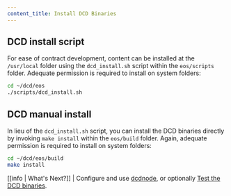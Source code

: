 ```yaml
---
content_title: Install DCD Binaries
---
```


## DCD install script

For ease of contract development, content can be installed at the `/usr/local` folder using the `dcd_install.sh` script within the `eos/scripts` folder. Adequate permission is required to install on system folders:

```sh
cd ~/dcd/eos
./scripts/dcd_install.sh
```

## DCD manual install

In lieu of the `dcd_install.sh` script, you can install the DCD binaries directly by invoking `make install` within the `eos/build` folder. Again, adequate permission is required to install on system folders:

```sh
cd ~/dcd/eos/build
make install
```

[[info | What's Next?]]
| Configure and use [dcdnode](../../../01_dcdnode/index.md), or optionally [Test the DCD binaries](04_test-dcd-binaries.md).
